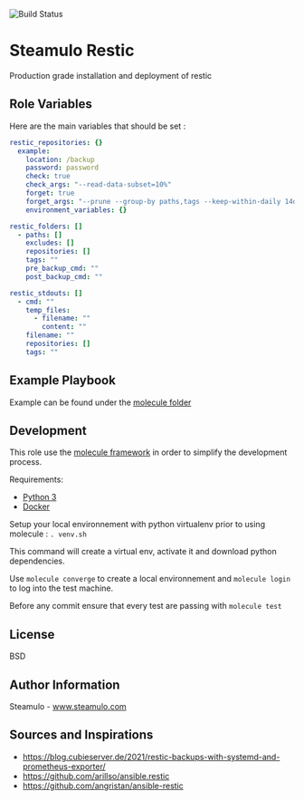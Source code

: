 ![Build Status](https://github.com/STEAMULO/steamulo.restic/actions/workflows/test.yml/badge.svg?branch=master)

Steamulo Restic
=========

Production grade installation and deployment of restic

Role Variables
------------

Here are the main variables that should be set :

```yaml
restic_repositories: {}
  example:
    location: /backup
    password: password
    check: true
    check_args: "--read-data-subset=10%"
    forget: true
    forget_args: "--prune --group-by paths,tags --keep-within-daily 14d --keep-within-weekly 4m --keep-within-monthly 1y"
    environment_variables: {}

restic_folders: []
  - paths: []
    excludes: []
    repositories: []
    tags: ""
    pre_backup_cmd: ""
    post_backup_cmd: ""

restic_stdouts: []
  - cmd: ""
    temp_files:
      - filename: ""
        content: ""
    filename: ""
    repositories: []
    tags: ""
```

Example Playbook
------------

Example can be found under the [molecule folder](molecule/default/converge.yml)


Development
------------

This role use the [molecule framework](https://molecule.readthedocs.io/en/stable/) in order to simplify the development process.

Requirements:
* [Python 3](https://www.python.org/download)
* [Docker](https://docs.docker.com/get-docker/)

Setup your local environnement with python virtualenv prior to using molecule : `. venv.sh`

This command will create a virtual env, activate it and download python dependencies.

Use ```molecule converge``` to create a local environnement and ```molecule login``` to log into the test machine.

Before any commit ensure that every test are passing with ```molecule test```

License
------------

BSD

Author Information
------------

Steamulo - www.steamulo.com

Sources and Inspirations
------------
- https://blog.cubieserver.de/2021/restic-backups-with-systemd-and-prometheus-exporter/
- https://github.com/arillso/ansible.restic
- https://github.com/angristan/ansible-restic
